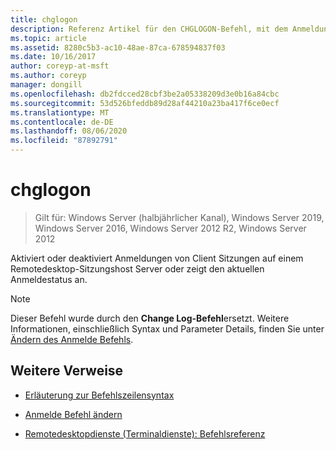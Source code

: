 ```yaml
---
title: chglogon
description: Referenz Artikel für den CHGLOGON-Befehl, mit dem Anmeldungen von Client Sitzungen auf einem Remotedesktop-Sitzungshost Server aktiviert oder deaktiviert werden, oder der aktuelle Anmeldestatus angezeigt wird.
ms.topic: article
ms.assetid: 8280c5b3-ac10-48ae-87ca-678594837f03
ms.date: 10/16/2017
author: coreyp-at-msft
ms.author: coreyp
manager: dongill
ms.openlocfilehash: db2fdcced28cbf3be2a05338209d3e0b16a84cbc
ms.sourcegitcommit: 53d526bfeddb89d28af44210a23ba417f6ce0ecf
ms.translationtype: MT
ms.contentlocale: de-DE
ms.lasthandoff: 08/06/2020
ms.locfileid: "87892791"
---
```

# <a name="chglogon"></a>chglogon

> Gilt für: Windows Server (halbjährlicher Kanal), Windows Server 2019, Windows Server 2016, Windows Server 2012 R2, Windows Server 2012

Aktiviert oder deaktiviert Anmeldungen von Client Sitzungen auf einem Remotedesktop-Sitzungshost Server oder zeigt den aktuellen Anmeldestatus an.

> [!NOTE]
> Dieser Befehl wurde durch den **Change Log-Befehl**ersetzt. Weitere Informationen, einschließlich Syntax und Parameter Details, finden Sie unter [Ändern des Anmelde Befehls](change-logon.md).

## <a name="additional-references"></a>Weitere Verweise

- [Erläuterung zur Befehlszeilensyntax](command-line-syntax-key.md)

- [Anmelde Befehl ändern](change-logon.md)

- [Remotedesktopdienste (Terminaldienste): Befehlsreferenz](remote-desktop-services-terminal-services-command-reference.md)
